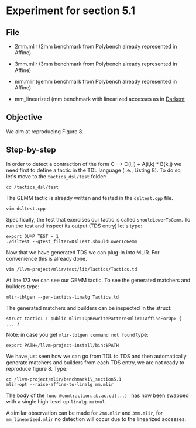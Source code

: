 # Experiment for section 5.1

## File

- 2mm.mlir (2mm benchmark from Polybench already represented in Affine)
- 3mm.mlir (3mm benchmark from Polybench already represented in Affine)
- mm.mlir (gemm benchmark from Polybench already represented in Affine)

- mm\_linearized (mm benchmark with linearized accesses as in [Darkent](https://github.com/pjreddie/darknet/blob/4a03d405982aa1e1e911eac42b0ffce29cc8c8ef/src/gemm.c#L74)

## Objective

We aim at reproducing Figure 8.

## Step-by-step

In order to detect a contraction of the form C --> C(i,j) + A(i,k) * B(k,j)
we need first to define a tactic in the TDL language (i.e., Listing 8).
To do so, let's move to the ```tactics_dsl/test``` folder:

``` cd /tactics_dsl/test ```

The GEMM tactic is already written and tested in the ```dsltest.cpp``` file.

``` vim dsltest.cpp ```

Specifically, the test that exercises our tactic is called ```shouldLowerToGemm```.
To run the test and inspect its output (TDS entry) let's type:

```
export DUMP_TEST = 1
./dsltest --gtest_filter=DslTest.shouldLowerToGemm
```

Now that we have generated TDS we can plug-in into MLIR. For
convenience this is already done. 

``` 
vim /llvm-project/mlir/test/lib/Tactics/Tactics.td 
```

At line 173 we can see our GEMM tactic. To see the generated 
matchers and builders type:

``` 
mlir-tblgen --gen-tactics-linalg Tactics.td 
```

The generated matchers and builders can be inspected in the struct: 

```
struct tactic1 : public mlir::OpRewritePattern<mlir::AffineForOp> { ... }

```

Note: in case you get ```mlir-tblgen command not found``` type:

```
export PATH=/llvm-project-install/bin:$PATH
```

We have just seen how we can go from TDL to TDS and then automatically
generate matchers and builders from each TDS entry, we are not ready
to reproduce figure 8. Type:

```
cd /llvm-project/mlir/benchmarki\_section5.1
mlir-opt --raise-affine-to-linalg mm.mlir
```

The body of the ```func @contraction.ab.ac.cd(...) ``` has now
been swapped with a single high-level op ```linalg.matmul```

A similar observation can be made for ```2mm.mlir``` and ```3mm.mlir```,
for ```mm_linearized.mlir``` no detection will occur due to the linearized
accesses.
